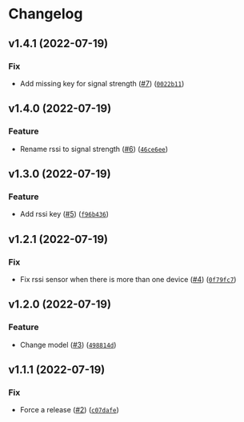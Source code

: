 # Changelog

<!--next-version-placeholder-->

## v1.4.1 (2022-07-19)
### Fix
* Add missing key for signal strength ([#7](https://github.com/Bluetooth-Devices/bluetooth-sensor-state-data/issues/7)) ([`0022b11`](https://github.com/Bluetooth-Devices/bluetooth-sensor-state-data/commit/0022b11ab4313f1dfcd47428578a301d268a9a5c))

## v1.4.0 (2022-07-19)
### Feature
* Rename rssi to signal strength ([#6](https://github.com/Bluetooth-Devices/bluetooth-sensor-state-data/issues/6)) ([`46ce6ee`](https://github.com/Bluetooth-Devices/bluetooth-sensor-state-data/commit/46ce6ee4e8d27dbd94135ac1b86d7c613d71bddd))

## v1.3.0 (2022-07-19)
### Feature
* Add rssi key ([#5](https://github.com/Bluetooth-Devices/bluetooth-sensor-state-data/issues/5)) ([`f96b436`](https://github.com/Bluetooth-Devices/bluetooth-sensor-state-data/commit/f96b4366b43b7e5f96c0be9ad4062ed72ac1c0a5))

## v1.2.1 (2022-07-19)
### Fix
* Fix rssi sensor when there is more than one device ([#4](https://github.com/Bluetooth-Devices/bluetooth-sensor-state-data/issues/4)) ([`0f79fc7`](https://github.com/Bluetooth-Devices/bluetooth-sensor-state-data/commit/0f79fc73b69ebf4f2e9f9d37690fead21b2a44bb))

## v1.2.0 (2022-07-19)
### Feature
* Change model ([#3](https://github.com/Bluetooth-Devices/bluetooth-sensor-state-data/issues/3)) ([`498814d`](https://github.com/Bluetooth-Devices/bluetooth-sensor-state-data/commit/498814d633850f723104dba962d18631c43ce957))

## v1.1.1 (2022-07-19)
### Fix
* Force a release ([#2](https://github.com/Bluetooth-Devices/bluetooth-sensor-state-data/issues/2)) ([`c07dafe`](https://github.com/Bluetooth-Devices/bluetooth-sensor-state-data/commit/c07dafefd8a3adb0eb43e8c3c09c000b942d45ba))
